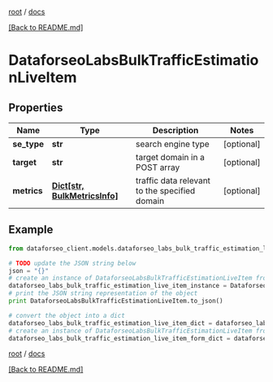 [root](./../ "root") / [docs](./ "docs")

[[Back to README.md]](./../README.md "[Back to README.md]")

# DataforseoLabsBulkTrafficEstimationLiveItem

## Properties

Name | Type | Description | Notes
------------ | ------------- | ------------- | -------------
**se_type** | **str** | search engine type | [optional]
**target** | **str** | target domain in a POST array | [optional]
**metrics** | [**Dict[str, BulkMetricsInfo]**](BulkMetricsInfo.md) | traffic data relevant to the specified domain | [optional]

## Example

```python
from dataforseo_client.models.dataforseo_labs_bulk_traffic_estimation_live_item import DataforseoLabsBulkTrafficEstimationLiveItem

# TODO update the JSON string below
json = "{}"
# create an instance of DataforseoLabsBulkTrafficEstimationLiveItem from a JSON string
dataforseo_labs_bulk_traffic_estimation_live_item_instance = DataforseoLabsBulkTrafficEstimationLiveItem.from_json(json)
# print the JSON string representation of the object
print DataforseoLabsBulkTrafficEstimationLiveItem.to_json()

# convert the object into a dict
dataforseo_labs_bulk_traffic_estimation_live_item_dict = dataforseo_labs_bulk_traffic_estimation_live_item_instance.to_dict()
# create an instance of DataforseoLabsBulkTrafficEstimationLiveItem from a dict
dataforseo_labs_bulk_traffic_estimation_live_item_form_dict = dataforseo_labs_bulk_traffic_estimation_live_item.from_dict(dataforseo_labs_bulk_traffic_estimation_live_item_dict)
```

  

[root](./../ "root") / [docs](./ "docs")

[[Back to README.md]](./../README.md "[Back to README.md]")